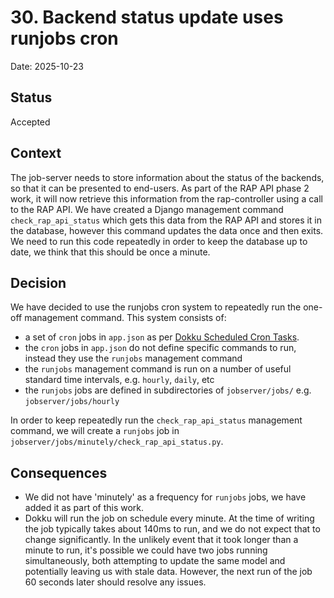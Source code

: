 # 30. Backend status update uses runjobs cron

Date: 2025-10-23

## Status

Accepted

## Context

The job-server needs to store information about the status of the backends, so that it can be presented to end-users. As part of the RAP API phase 2 work, it will now retrieve this information from the rap-controller using a call to the RAP API. We have created a Django management command `check_rap_api_status` which gets this data from the RAP API and stores it in the database, however this command updates the data once and then exits.
We need to run this code repeatedly in order to keep the database up to date, we think that this should be once a minute.

## Decision

We have decided to use the runjobs cron system to repeatedly run the one-off management command. This system consists of:

* a set of `cron` jobs in `app.json` as per [Dokku Scheduled Cron Tasks](https://dokku.com/docs/processes/scheduled-cron-tasks/).
* the `cron` jobs in `app.json` do not define specific commands to run, instead they use the `runjobs` management command
* the `runjobs` management command is run on a number of useful standard time intervals, e.g. `hourly`, `daily`, etc
* the `runjobs` jobs are defined in subdirectories of `jobserver/jobs/` e.g. `jobserver/jobs/hourly`

In order to keep repeatedly run the `check_rap_api_status` management command, we will create a `runjobs` job in `jobserver/jobs/minutely/check_rap_api_status.py`.

## Consequences

* We did not have 'minutely' as a frequency for `runjobs` jobs, we have added it as part of this work.
* Dokku will run the job on schedule every minute. At the time of writing the job typically takes about 140ms to run, and we do not expect that to change significantly. In the unlikely event that it took longer than a minute to run, it's possible we could have two jobs running simultaneously, both attempting to update the same model and potentially leaving us with stale data. However, the next run of the job 60 seconds later should resolve any issues.
